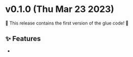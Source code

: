 # v0.1.0 (Thu Mar 23 2023)

:tada: This release contains the first version of the glue code! :tada:

## :sparkles: Features

+ 
